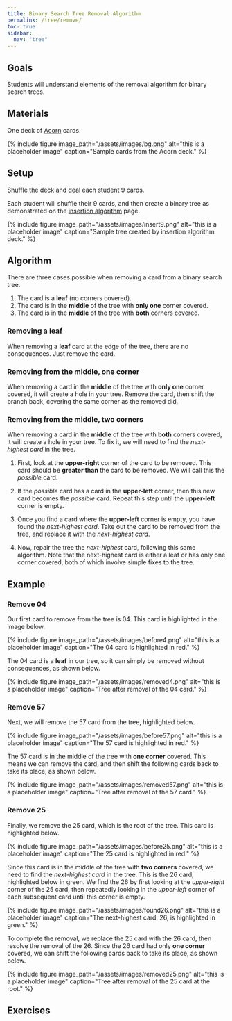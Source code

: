 ```yaml
---
title: Binary Search Tree Removal Algorithm
permalink: /tree/remove/
toc: true
sidebar:
  nav: "tree"
---
```


## Goals

Students will understand elements of the removal algorithm
for binary search trees.

## Materials

One deck of [Acorn]({{site.baseurl}}/tree) cards.

{% include figure image_path="/assets/images/bg.png" alt="this is a placeholder image" caption="Sample cards from the Acorn deck." %}

## Setup

Shuffle the deck and deal each student 9 cards.

Each student will shuffle their 9 cards, and then create a
binary tree as demonstrated on the
[insertion algorithm]({{site.baseurl}}/tree/insertion) page.

{% include figure image_path="/assets/images/insert9.png" alt="this is a placeholder image" caption="Sample tree created by insertion algorithm deck." %}

## Algorithm

There are three cases possible when removing a card from a binary search tree.

1. The card is a **leaf** (no corners covered).
2. The card is in the **middle** of the tree with **only one** corner covered.
3. The card is in the **middle** of the tree with **both** corners covered.

### Removing a leaf

When removing a **leaf** card at the edge of the tree, there are no consequences.
Just remove the card.

### Removing from the middle, one corner

When removing a card in the **middle** of the tree with **only one** corner covered,
it will create a hole in your tree. Remove the card, then shift the branch back, covering
the same corner as the removed did.

### Removing from the middle, two corners

When removing a card in the **middle** of the tree with **both** corners covered,
it will create a hole in your tree. To fix it, we will need to find
the *next-highest card* in the tree.

1. First, look at the **upper-right** corner of the card to be removed. This
card should be **greater than** the card to be removed. We will call this
the *possible* card.

2. If the *possible* card has a card in the **upper-left** corner, then
this new card becomes the *possible* card. Repeat this step until the
**upper-left** corner is empty.

3. Once you find a card where the **upper-left** corner is empty, you have found the
*next-highest card*. Take out the card to be removed from the tree, and replace it with the
*next-highest card*.

4. Now, repair the tree the *next-highest* card, following this same algorithm.
Note that the next-highest card is either a leaf or has only one corner covered,
both of which involve simple fixes to the tree.

## Example

### Remove 04

Our first card to remove from the tree is 04. This card is highlighted in the
image below.

{% include figure image_path="/assets/images/before4.png" alt="this is a placeholder image" caption="The 04 card
is highlighted in red." %}

The 04 card is a **leaf** in our tree, so it can simply be removed without
consequences, as shown below.

{% include figure image_path="/assets/images/removed4.png" alt="this is a placeholder image" caption="Tree
after removal of the 04 card." %}

### Remove 57

Next, we will remove the 57 card from the tree, highlighted below.

{% include figure image_path="/assets/images/before57.png" alt="this is a placeholder image" caption="The
57 card is highlighted in red." %}

The 57 card is in the middle of the tree with **one corner** covered. This
means we can remove the card, and then shift the following cards back to take
its place, as shown below.

{% include figure image_path="/assets/images/removed57.png" alt="this is a placeholder image" caption="Tree
after removal of the 57 card." %}

### Remove 25

Finally, we remove the 25 card, which is the root of the tree. This card
is highlighted below.

{% include figure image_path="/assets/images/before25.png" alt="this is a placeholder image" caption="The
25 card is highlighted in red." %}

Since this card is in the middle of the tree with **two corners** covered, we need to find the
*next-highest card* in the tree. This is the 26 card, highlighted below in green. We find the
26 by first looking at the *upper-right* corner of the 25 card, then repeatedly looking in the
*upper-left* corner of each subsequent card until this corner is empty.

{% include figure image_path="/assets/images/found26.png" alt="this is a placeholder image" caption="The
next-highest card, 26, is highlighted in green." %}

To complete the removal, we replace the 25 card with the 26 card, then resolve the
removal of the 26. Since the 26 card had only **one corner** covered, we can shift
the following cards back to take its place, as shown below.

{% include figure image_path="/assets/images/removed25.png" alt="this is a placeholder image" caption="Tree
after removal of the 25 card at the root." %}

## Exercises
